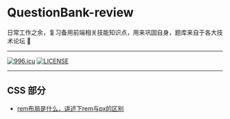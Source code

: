 # QuestionBank-review
日常工作之余，复习备用前端相关技能知识点，用来巩固自身，题库来自于各大技术论坛 :pushpin:

***
[![996.icu](https://img.shields.io/badge/link-996.icu-red.svg)](https://996.icu)
[![LICENSE](https://img.shields.io/badge/license-Anti%20996-blue.svg)](https://github.com/996icu/996.ICU/blob/master/LICENSE)
***

## CSS 部分

- [rem布局是什么，讲述下rem与px的区别](./CSS/01.rem布局.md)